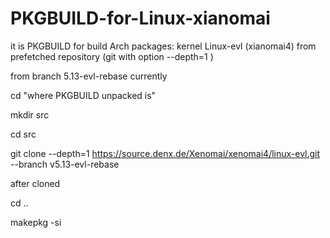 # PKGBUILD-for-Linux-xianomai

it is PKGBUILD for build Arch packages: kernel Linux-evl (xianomai4) from prefetched  repository (git with option --depth=1 )

from branch 5.13-evl-rebase currently

cd "where PKGBUILD unpacked is"
  
mkdir src
  
cd src
  
git clone --depth=1 https://source.denx.de/Xenomai/xenomai4/linux-evl.git --branch v5.13-evl-rebase
  
after cloned
  
cd ..
  
makepkg -si
